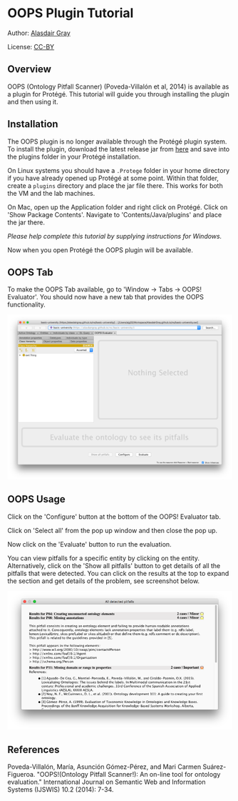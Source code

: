# OOPS Plugin Tutorial
Author: [Alasdair Gray](http://orcid.org/0000-0002-5711-4872)

License: [CC-BY](https://creativecommons.org/licenses/by/4.0/)

## Overview

OOPS (Ontology Pitfall Scanner) (Poveda-Villalón et al, 2014) is available as a plugin for Protégé. This tutorial will guide you through installing the plugin and then using it.

## Installation

The OOPS plugin is no longer available through the Protégé plugin system. To install the plugin, download the latest release jar from [here](https://github.com/lukasged/oops-plugin/releases/tag/v1.0.2) and save into the plugins folder in your Protégé installation.

On Linux systems you should have a `.Protege` folder in your home directory if you have already opened up Protégé at some point. Within that folder, create a `plugins` directory and place the jar file there. This works for both the VM and the lab machines.

On Mac, open up the Application folder and right click on Protégé. Click on 'Show Package Contents'. Navigate to 'Contents/Java/plugins' and place the jar there.

*Please help complete this tutorial by supplying instructions for Windows.*

Now when you open Protégé the OOPS plugin will be available.

## OOPS Tab

To make the OOPS Tab available, go to 'Window -> Tabs -> OOPS! Evaluator'. You should now have a new tab that provides the OOPS functionality.

![oopsTab](oopsTab.png)

## OOPS Usage

Click on the 'Configure' button at the bottom of the OOPS! Evaluator tab.

Click on 'Select all' from the pop up window and then close the pop up.

Now click on the 'Evaluate' button to run the evaluation. 

You can view pitfalls for a specific entity by clicking on the entity. Alternatively, click on the 'Show all pitfalls' button to get details of all the pitfalls that were detected. You can click on the results at the top to expand the section and get details of the problem, see screenshot below.

![pitfalls](pitfalls.png)

## References

Poveda-Villalón, María, Asunción Gómez-Pérez, and Mari Carmen Suárez-Figueroa. "OOPS!(Ontology Pitfall Scanner!): An on-line tool for ontology evaluation." International Journal on Semantic Web and Information Systems (IJSWIS) 10.2 (2014): 7-34.